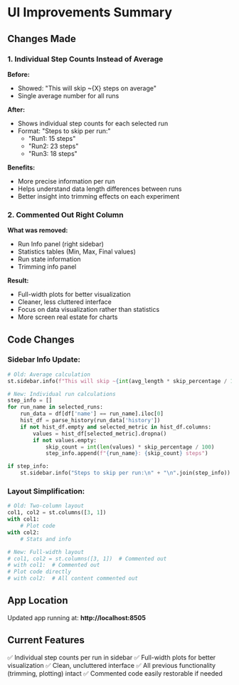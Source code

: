 # UI Improvements Summary

## Changes Made

### 1. Individual Step Counts Instead of Average
**Before:**
- Showed: "This will skip ~{X} steps on average"
- Single average number for all runs

**After:**
- Shows individual step counts for each selected run
- Format: "Steps to skip per run:"
  - "Run1: 15 steps"
  - "Run2: 23 steps" 
  - "Run3: 18 steps"

**Benefits:**
- More precise information per run
- Helps understand data length differences between runs
- Better insight into trimming effects on each experiment

### 2. Commented Out Right Column
**What was removed:**
- Run Info panel (right sidebar)
- Statistics tables (Min, Max, Final values)
- Run state information
- Trimming info panel

**Result:**
- Full-width plots for better visualization
- Cleaner, less cluttered interface
- Focus on data visualization rather than statistics
- More screen real estate for charts

## Code Changes

### Sidebar Info Update:
```python
# Old: Average calculation
st.sidebar.info(f"This will skip ~{int(avg_length * skip_percentage / 100)} steps on average")

# New: Individual run calculations
step_info = []
for run_name in selected_runs:
    run_data = df[df['name'] == run_name].iloc[0]
    hist_df = parse_history(run_data['history'])
    if not hist_df.empty and selected_metric in hist_df.columns:
        values = hist_df[selected_metric].dropna()
        if not values.empty:
            skip_count = int(len(values) * skip_percentage / 100)
            step_info.append(f"{run_name}: {skip_count} steps")

if step_info:
    st.sidebar.info("Steps to skip per run:\n" + "\n".join(step_info))
```

### Layout Simplification:
```python
# Old: Two-column layout
col1, col2 = st.columns([3, 1])
with col1:
    # Plot code
with col2:
    # Stats and info

# New: Full-width layout
# col1, col2 = st.columns([3, 1])  # Commented out
# with col1:  # Commented out
# Plot code directly
# with col2:  # All content commented out
```

## App Location
Updated app running at: **http://localhost:8505**

## Current Features
✅ Individual step counts per run in sidebar
✅ Full-width plots for better visualization
✅ Clean, uncluttered interface
✅ All previous functionality (trimming, plotting) intact
✅ Commented code easily restorable if needed